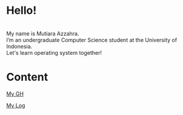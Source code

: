 # Hello! 
<br>
My name is Mutiara Azzahra. 
<br>
I’m an undergraduate Computer Science student at the University of Indonesia.
<br>
Let's learn operating system together!

# Content

[My GH](https://github.com/mutiarazzahra)

[My Log](https://github.com/mutiarazzahra/os212/blob/master/TXT/mylog.txt)
